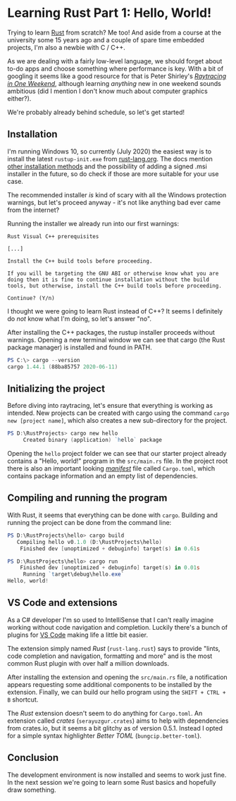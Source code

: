 # Learning Rust Part 1: Hello, World!

Trying to learn [Rust](https://www.rust-lang.org/) from scratch? Me too! And aside from a course at the university some 15 years ago and a couple of spare time embedded projects, I'm also a newbie with C / C++.

As we are dealing with a fairly low-level language, we should forget about to-do apps and choose something where performance is key. With a bit of googling it seems like a good resource for that is Peter Shirley's [*Raytracing in One Weekend*](https://raytracing.github.io/books/RayTracingInOneWeekend.html), although learning *anything* new in one weekend sounds ambitious (did I mention I don't know much about computer graphics either?).

We're probably already behind schedule, so let's get started!

## Installation

I'm running Windows 10, so currently (July 2020) the easiest way is to install the latest ```rustup-init.exe``` from [rust-lang.org](https://www.rust-lang.org/tools/install). The docs mention [other installation methods](https://forge.rust-lang.org/infra/other-installation-methods.html) and the possibility of adding a signed .msi installer in the future, so do check if those are more suitable for your use case.

The recommended installer *is* kind of scary with all the Windows protection warnings, but let's proceed anyway - it's not like anything bad ever came from the internet?

Running the installer we already run into our first warnings:

```
Rust Visual C++ prerequisites

[...]

Install the C++ build tools before proceeding.

If you will be targeting the GNU ABI or otherwise know what you are
doing then it is fine to continue installation without the build
tools, but otherwise, install the C++ build tools before proceeding.

Continue? (Y/n)
```

I thought we were going to learn Rust instead of C++? It seems I definitely do *not* know what I'm doing, so let's answer "no".

After installing the C++ packages, the rustup installer proceeds without warnings. Opening a new terminal window we can see that cargo (the Rust package manager) is installed and found in PATH.

```powershell
PS C:\> cargo --version
cargo 1.44.1 (88ba85757 2020-06-11)
```

## Initializing the project

Before diving into raytracing, let's ensure that everything is working as intended. New projects can be created with cargo using the command ```cargo new [project name]```, which also creates a new sub-directory for the project. 
```powershell
PS D:\RustProjects> cargo new hello
     Created binary (application) `hello` package
```
Opening the ```hello``` project folder we can see that our starter project already contains a "Hello, world!" program in the ```src/main.rs``` file. In the project root there is also an important looking [*manifest*](https://doc.rust-lang.org/cargo/reference/manifest.html) file called ```Cargo.toml```, which contains package information and an empty list of dependencies.

## Compiling and running the program

With Rust, it seems that everything can be done with ```cargo```. Building and running the project can be done from the command line:
```powershell
PS D:\RustProjects\hello> cargo build
   Compiling hello v0.1.0 (D:\RustProjects\hello)
    Finished dev [unoptimized + debuginfo] target(s) in 0.61s

PS D:\RustProjects\hello> cargo run
    Finished dev [unoptimized + debuginfo] target(s) in 0.01s
     Running `target\debug\hello.exe`
Hello, world!
```
## VS Code and extensions

As a C# developer I'm so used to IntelliSense that I can't really imagine working without code navigation and completion. Luckily there's a bunch of plugins for [VS Code](https://code.visualstudio.com/) making life a little bit easier.

The extension simply named *Rust* (```rust-lang.rust```) says to provide "lints, code completion and navigation, formatting and more" and is the most common Rust plugin with over half a million downloads.

After installing the extension and opening the ```src/main.rs``` file, a notification appears requesting some additional components to be installed by the extension. Finally, we can build our hello program using the ```SHIFT + CTRL + B``` shortcut.

The *Rust* extension doesn't seem to do anything for ```Cargo.toml```. An extension called *crates* (```serayuzgur.crates```) aims to help with dependencies from crates.io, but it seems a bit glitchy as of version 0.5.1. Instead I opted for a simple syntax highlighter *Better TOML* (```bungcip.better-toml```).

## Conclusion

The development environment is now installed and seems to work just fine. In the next session we're going to learn some Rust basics and hopefully draw something.